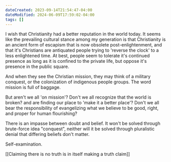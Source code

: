 ```yaml
---
dateCreated: 2023-09-14T21:54:47-04:00
dateModified: 2024-06-09T17:59:02-04:00
tags: []
---
```



I wish that Christianity had a better reputation in the world today. It seems like the prevailing cultural stance among my generation is that Christianity is an ancient form of escapism that is now obsolete post-enlightenment, and that it's Christians are antiquated people trying to 'reverse the clock' to a less enlightened time. At best, people seem to tolerate it's continued presence as long as it is confined to the private life, but oppose it's presence in the public square.

And when they see the Christian mission, they may think of a military conquest, or the colonization of indigenous people groups. The word mission is full of baggage. 

But aren't we all 'on mission'? Don't we all recognize that the world is broken? and are finding our place to 'make it a better place'? Don't we all bear the responsibility of evangelizing what we believe to be good, right, and proper for human flourishing? 

There is an impasse between doubt and belief. It won't be solved through brute-force idea "conquest", neither will it be solved through pluralistic denial that differing beliefs don't matter.

Self-examination.



[[Claiming there is no truth is in itself making a truth claim]]